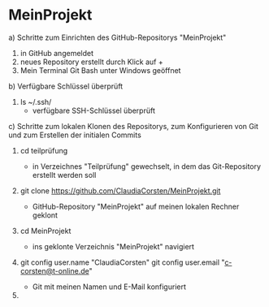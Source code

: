 # MeinProjekt
a) Schritte zum Einrichten des GitHub-Repositorys "MeinProjekt"

1. in GitHub angemeldet
2. neues Repository erstellt durch Klick auf +
3. Mein Terminal Git Bash unter Windows geöffnet

b) Verfügbare Schlüssel überprüft
1. ls ~/.ssh/
   - verfügbare SSH-Schlüssel überprüft


c) Schritte zum lokalen Klonen des Repositorys, zum Konfigurieren von Git und zum Erstellen der initialen Commits

1. cd teilprüfung
   - in Verzeichnes "Teilprüfung" gewechselt, in dem das Git-Repository erstellt werden soll

2. git clone https://github.com/ClaudiaCorsten/MeinProjekt.git
   - GitHub-Repository "MeinProjekt" auf meinen lokalen Rechner geklont

3. cd MeinProjekt
   - ins geklonte Verzeichnis "MeinProjekt" navigiert

4. git config user.name "ClaudiaCorsten"
   git config user.email "c-corsten@t-online.de"
   - Git mit meinen Namen und E-Mail konfiguriert
  
12.      
